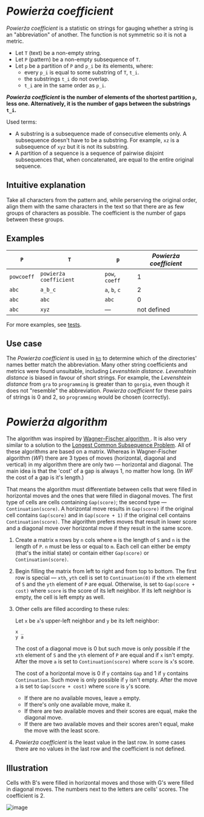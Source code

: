 # *Powierża coefficient*

*Powierża coefficient* is a statistic on strings for gauging whether a string is an "abbreviation" of another. The function is not symmetric so it is not a metric.

* Let `T` (text) be a non-empty string.
* Let `P` (pattern) be a non-empty subsequence of `T`.
* Let `p` be a partition of `P` and `p_i` be its elements, where:
   * every `p_i` is equal to some substring of `T`, `t_i`.
   * the substrings `t_i` do not overlap.
   * `t_i` are in the same order as `p_i`.

***Powierża coefficient* is the number of elements of the shortest partition `p`, less one. Alternatively, it is the number of gaps between the substrings `t_i`.**

Used terms:
* A substring is a subsequence made of consecutive elements only. A subsequence doesn't have to be a substring. For example, `xz` is a subsequence of `xyz` but it is not its substring.
* A partition of a sequence is a sequence of pairwise disjoint subsequences that, when concatenated, are equal to the entire original sequence.


## Intuitive explanation

Take all characters from the pattern and, while perserving the original order, align them with the same characters in the text so that there are as few groups of characters as possible. The coefficient is the number of gaps between these groups.


## Examples

| `P`        | `T`                    | `p`            | *Powierża coefficient* |
|------------|------------------------|----------------|------------------------|
| `powcoeff` | `powierża coefficient` | `pow`, `coeff` | 1                      |
| `abc`      | `a_b_c`                | `a`, `b`, `c`  | 2                      |
| `abc`      | `abc`                  | `abc`          | 0                      |
| `abc`      | `xyz`                  | —              | not defined            |


For more examples, see [tests](https://github.com/micouy/powierza-coefficient/blob/3a2d4824332c83e3223e61f1f1410cc887e8e486/src/lib.rs#L118-L128).


## Use case

The *Powierża coefficient* is used in [`kn`](https://github.com/micouy/kn) to determine which of the directories' names better match the abbreviation. Many other string coefficients and metrics were found unsuitable, including *Levenshtein distance*. *Levenshtein distance* is biased in favour of short strings. For example, the *Levenshtein distance* from `gra` to `programming` is greater than to `gorgia`, even though it does not "resemble" the abbreviation. *Powierża coefficient* for these pairs of strings is 0 and 2, so `programming` would be chosen (correctly).


# *Powierża algorithm*

The algorithm was inspired by [Wagner–Fischer algorithm
](https://en.wikipedia.org/wiki/Wagner%E2%80%93Fischer_algorithm). It is also very similar to a solution to the [Longest Common Subsequence Problem](https://en.wikipedia.org/wiki/Longest_common_subsequence_problem). All of these algorithms are based on a matrix. Whereas in Wagner-Fischer algorithm (*WF*) there are 3 types of moves (horizontal, diagonal and vertical) in my algorithm there are only two — horizontal and diagonal. The main idea is that the 'cost' of a gap is always 1, no matter how long. (In *WF* the cost of a gap is it's length.)

That means the algorithm must differentiate between cells that were filled in horizontal moves and the ones that were filled in diagonal moves. The first type of cells are cells containing `Gap(score)`; the second type — `Continuation(score)`. A horizontal move results in `Gap(score)` if the original cell contains `Gap(score)` and in `Gap(score + 1)` if the original cell contains `Continuation(score)`. The algorithm prefers moves that result in lower score and a diagonal move over horizontal move if they result in the same score.

1. Create a matrix `m` rows by `n` cols where `m` is the length of `S` and `n` is the length of `P`. `n` must be less or equal to `m`. Each cell can either be empty (that's the initial state) or contain either `Gap(score)` or `Continuation(score)`.
2. Begin filling the matrix from left to right and from top to bottom. The first row is special — `xth`, `yth` cell is set to `Continuation(0)` if the `xth` element of `S` and the `yth` element of `P` are equal. Otherwise, is set to `Gap(score + cost)` where `score` is the score of its left neighbor. If its left neighbor is empty, the cell is left empty as well.
3. Other cells are filled according to these rules:

   Let `x` be `a`'s upper-left neighbor and `y` be its left neighbor:

   ```
   x _
   y a
   ```
   
   The cost of a diagonal move is 0 but such move is only possible if the `xth` element of `S` and the `yth` element of `P` are equal and if `x` isn't empty. After the move `a` is set to `Continuation(score)` where `score` is `x`'s score.

   The cost of a horizontal move is 0 if `y` contains `Gap` and 1 if `y` contains `Continuation`. Such move is only possible if `y` isn't empty. After the move `a` is set to `Gap(score + cost)` where `score` is `y`'s score.

   * If there are no available moves, leave `a` empty.
   * If there's only one available move, make it.
   * If there are two available moves and their scores are equal, make the diagonal move.
   * If there are two available moves and their scores aren't equal, make the move with the least score.
4. *Powierża coefficient* is the least value in the last row. In some cases there are no values in the last row and the coefficient is not defined.


## Illustration

Cells with B's were filled in horizontal moves and those with G's were filled in diagonal moves. The numbers next to the letters are cells' scores. The coefficient is 2.

![image](https://user-images.githubusercontent.com/20628866/134387055-24dfec18-159e-42cc-8d1b-c4ef15ce7046.png)

